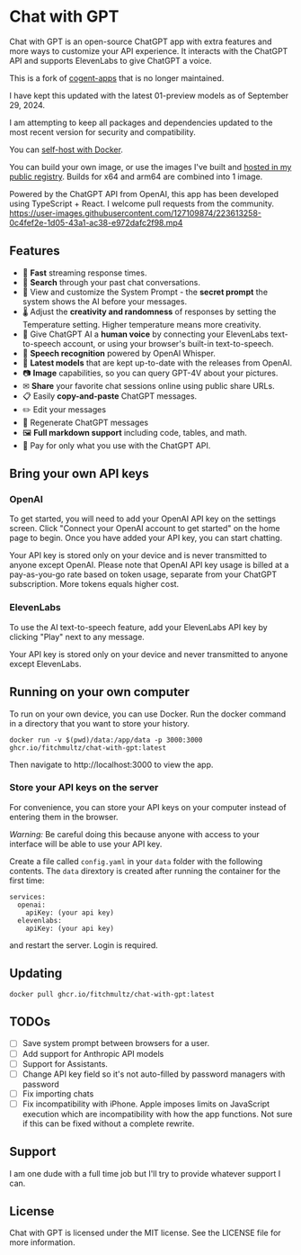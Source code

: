 # Chat with GPT

Chat with GPT is an open-source ChatGPT app with extra features and more ways to customize your API experience. It interacts with the ChatGPT API and supports ElevenLabs to give ChatGPT a voice.

This is a fork of [cogent-apps](https://github.com/cogentapps/chat-with-gpt) that is no longer maintained.

I have kept this updated with the latest 01-preview models as of September 29, 2024.

I am attempting to keep all packages and dependencies updated to the most recent version for security and compatibility.

You can [self-host with Docker](#running-on-your-own-computer).

You can build your own image, or use the images I've built and [hosted in my public registry](https://ghcr.io/fitchmultz/chat-with-gpt:latest). Builds for x64 and arm64 are combined into 1 image.

Powered by the ChatGPT API from OpenAI, this app has been developed using TypeScript + React. I welcome pull requests from the community.
https://user-images.githubusercontent.com/127109874/223613258-0c4fef2e-1d05-43a1-ac38-e972dafc2f98.mp4

## Features

- 🚀 **Fast** streaming response times.
- 🔎 **Search** through your past chat conversations.
- 📄 View and customize the System Prompt - the **secret prompt** the system shows the AI before your messages.
- 🌡 Adjust the **creativity and randomness** of responses by setting the Temperature setting. Higher temperature means more creativity.
- 💬 Give ChatGPT AI a **human voice** by connecting your ElevenLabs text-to-speech account, or using your browser's built-in text-to-speech.
- 🎤 **Speech recognition** powered by OpenAI Whisper.
- :muscle: **Latest models** that are kept up-to-date with the releases from OpenAI.
- :camera: **Image** capabilities, so you can query GPT-4V about your pictures.
- ✉ **Share** your favorite chat sessions online using public share URLs.
- 📋 Easily **copy-and-paste** ChatGPT messages.
- ✏️ Edit your messages
- 🔁 Regenerate ChatGPT messages
- 🖼 **Full markdown support** including code, tables, and math.
- 🫰 Pay for only what you use with the ChatGPT API.

## Bring your own API keys

### OpenAI

To get started, you will need to add your OpenAI API key on the settings screen. Click "Connect your OpenAI account to get started" on the home page to begin. Once you have added your API key, you can start chatting.

Your API key is stored only on your device and is never transmitted to anyone except OpenAI. Please note that OpenAI API key usage is billed at a pay-as-you-go rate based on token usage, separate from your ChatGPT subscription. More tokens equals higher cost.

### ElevenLabs

To use the AI text-to-speech feature, add your ElevenLabs API key by clicking "Play" next to any message.

Your API key is stored only on your device and never transmitted to anyone except ElevenLabs.

## Running on your own computer

To run on your own device, you can use Docker. Run the docker command in a directory that you want to store your history.

```
docker run -v $(pwd)/data:/app/data -p 3000:3000 ghcr.io/fitchmultz/chat-with-gpt:latest
```

Then navigate to http://localhost:3000 to view the app.

### Store your API keys on the server

For convenience, you can store your API keys on your computer instead of entering them in the browser.

_Warning:_ Be careful doing this because anyone with access to your interface will be able to use your API key.

Create a file called `config.yaml` in your `data` folder with the following contents. The `data` dirextory is created after running the container for the first time:

```
services:
  openai:
    apiKey: (your api key)
  elevenlabs:
    apiKey: (your api key)
```

and restart the server. Login is required.

## Updating

```
docker pull ghcr.io/fitchmultz/chat-with-gpt:latest
```

## TODOs

- [ ] Save system prompt between browsers for a user.
- [ ] Add support for Anthropic API models
- [ ] Support for Assistants.
- [ ] Change API key field so it's not auto-filled by password managers with password
- [ ] Fix importing chats
- [ ] Fix incompatibility with iPhone. Apple imposes limits on JavaScript execution which are incompatibility with how the app functions. Not sure if this can be fixed without a complete rewrite.

## Support

I am one dude with a full time job but I'll try to provide whatever support I can.

## License

Chat with GPT is licensed under the MIT license. See the LICENSE file for more information.
